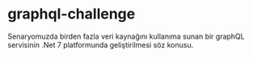 # graphql-challenge
Senaryomuzda birden fazla veri kaynağını kullanıma sunan bir graphQL servisinin .Net 7 platformunda geliştirilmesi söz konusu.
